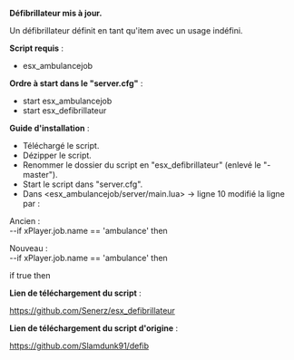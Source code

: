 **Défibrillateur mis à jour.**

Un défibrillateur définit en tant qu'item avec un usage indéfini.

__Script requis__ :
- esx_ambulancejob

__Ordre à start dans le "server.cfg"__ : 
- start esx_ambulancejob
- start esx_defibrillateur

__Guide d'installation__ :
- Téléchargé le script.
- Dézipper le script.
- Renommer le dossier du script en "esx_defibrillateur" (enlevé le "-master").
- Start le script dans "server.cfg".
- Dans <esx_ambulancejob/server/main.lua> -> ligne 10 modifié la ligne par :


Ancien :                                                                                                                                 
--if xPlayer.job.name == 'ambulance' then

Nouveau :                                                                                                                               
--if xPlayer.job.name == 'ambulance' then
                                                                                                                                         
if true then 

                                                                                                                                        
__Lien de téléchargement du script__ :

https://github.com/Senerz/esx_defibrillateur

__Lien de téléchargement du script d'origine__ :

https://github.com/Slamdunk91/defib
